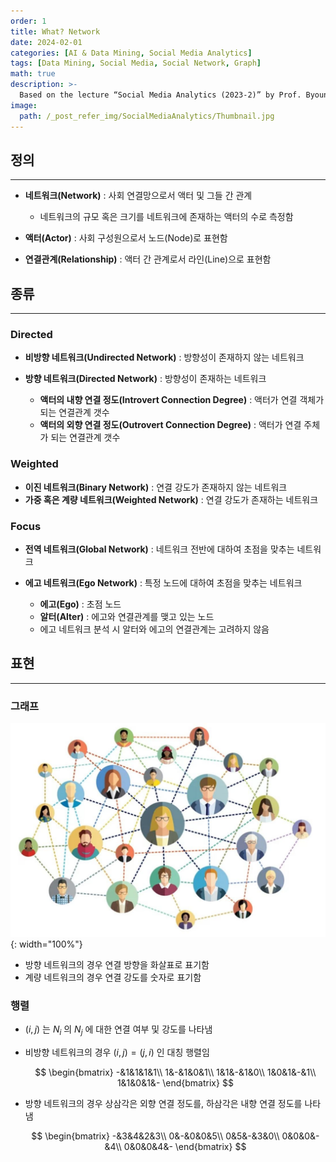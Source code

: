 ```yaml
---
order: 1
title: What? Network
date: 2024-02-01
categories: [AI & Data Mining, Social Media Analytics]
tags: [Data Mining, Social Media, Social Network, Graph]
math: true
description: >-
  Based on the lecture “Social Media Analytics (2023-2)” by Prof. Byoung Gu Choi, Dept. of Data Science, The Grad. School, Kookmin Univ.
image:
  path: /_post_refer_img/SocialMediaAnalytics/Thumbnail.jpg
---
```


## 정의
-----

- **네트워크(Network)** : 사회 연결망으로서 액터 및 그들 간 관계
    - 네트워크의 규모 혹은 크기를 네트워크에 존재하는 액터의 수로 측정함

- **액터(Actor)** : 사회 구성원으로서 노드(Node)로 표현함

- **연결관계(Relationship)** : 액터 간 관계로서 라인(Line)으로 표현함

## 종류
-----

### Directed

- **비방향 네트워크(Undirected Network)** : 방향성이 존재하지 않는 네트워크

- **방향 네트워크(Directed Network)** : 방향성이 존재하는 네트워크
    - **액터의 내향 연결 정도(Introvert Connection Degree)** : 액터가 연결 객체가 되는 연결관계 갯수
    - **액터의 외향 연결 정도(Outrovert Connection Degree)** : 액터가 연결 주체가 되는 연결관계 갯수

### Weighted

- **이진 네트워크(Binary Network)** : 연결 강도가 존재하지 않는 네트워크
- **가중 혹은 계량 네트워크(Weighted Network)** : 연결 강도가 존재하는 네트워크

### Focus

- **전역 네트워크(Global Network)** : 네트워크 전반에 대하여 초점을 맞추는 네트워크

- **에고 네트워크(Ego Network)** : 특정 노드에 대하여 초점을 맞추는 네트워크
    - **에고(Ego)** : 초점 노드
    - **알터(Alter)** : 에고와 연결관계를 맺고 있는 노드
    - 에고 네트워크 분석 시 알터와 에고의 연결관계는 고려하지 않음

## 표현
-----

### 그래프

![Thumbnail](/_post_refer_img/SocialMediaAnalytics/Thumbnail.jpg){: width="100%"}

- 방향 네트워크의 경우 연결 방향을 화살표로 표기함
- 계량 네트워크의 경우 연결 강도를 숫자로 표기함

### 행렬

- $(i, j)$ 는 $N_i$ 의 $N_j$ 에 대한 연결 여부 및 강도를 나타냄

- 비방향 네트워크의 경우 $(i, j)=(j, i)$ 인 대칭 행렬임

    $$
    \begin{bmatrix}
    -&1&1&1&1\\
    1&-&1&0&1\\ 
    1&1&-&1&0\\
    1&0&1&-&1\\
    1&1&0&1&-
    \end{bmatrix}
    $$

- 방향 네트워크의 경우 상삼각은 외향 연결 정도를, 하삼각은 내향 연결 정도를 나타냄

    $$
    \begin{bmatrix}
    -&3&4&2&3\\
    0&-&0&0&5\\ 
    0&5&-&3&0\\
    0&0&0&-&4\\
    0&0&0&4&-
    \end{bmatrix}
    $$